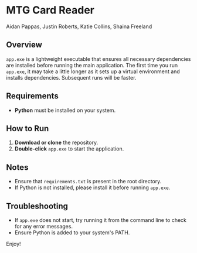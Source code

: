 # MTG Card Reader

Aidan Pappas, Justin Roberts, Katie Collins, Shaina Freeland

## Overview
`app.exe` is a lightweight executable that ensures all necessary dependencies are installed before running the main application. The first time you run `app.exe`, it may take a little longer as it sets up a virtual environment and installs dependencies. Subsequent runs will be faster.

## Requirements
- **Python** must be installed on your system.

## How to Run
1. **Download or clone** the repository.
2. **Double-click** `app.exe` to start the application.

## Notes
- Ensure that `requirements.txt` is present in the root directory.
- If Python is not installed, please install it before running `app.exe`.

## Troubleshooting
- If `app.exe` does not start, try running it from the command line to check for any error messages.
- Ensure Python is added to your system's PATH.

Enjoy!


